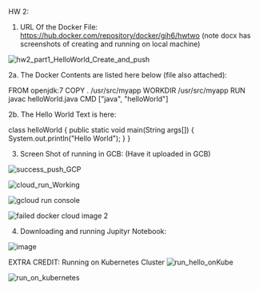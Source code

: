 HW 2:
1. URL Of the Docker File: https://hub.docker.com/repository/docker/gih6/hwtwo (note docx has screenshots of creating and running on local machine)

![hw2_part1_HelloWorld_Create_and_push](https://user-images.githubusercontent.com/54678622/134990980-db5e5858-1d80-484a-98b7-bf6e28837116.PNG)

2a. The Docker Contents are listed here below (file also attached):

FROM openjdk:7
COPY . /usr/src/myapp
WORKDIR /usr/src/myapp
RUN javac helloWorld.java
CMD ["java", "helloWorld"]

2b. The Hello World Text is here:

class helloWorld {
    public static void main(String args[]) {
        System.out.println("Hello World");
    }
}

3. Screen Shot of running in GCB:
(Have it uploaded in GCB) 

![success_push_GCP](https://user-images.githubusercontent.com/54678622/134097061-92495b55-174f-49e5-96cb-202ccdd8eb3d.PNG)

![cloud_run_Working](https://user-images.githubusercontent.com/54678622/134429016-0ececc26-450b-41ee-a76b-2b58c20d8814.PNG)

![gcloud run console](https://user-images.githubusercontent.com/54678622/135461634-80e6fc6d-c172-41c8-a48c-d0599a482a24.PNG)

![failed docker cloud image 2](https://user-images.githubusercontent.com/54678622/135461642-2e23b1b4-077e-4808-9df1-fea4ae707a9c.PNG)


4. Downloading and running Jupityr Notebook:


![image](https://user-images.githubusercontent.com/54678622/133949043-672ec7f8-3442-4e38-97c5-8611d47996f0.png)

EXTRA CREDIT: Running on Kubernetes Cluster
![run_hello_onKube](https://user-images.githubusercontent.com/54678622/134920290-01bf8a9d-530d-4540-b54c-b035447376e6.PNG)

![run_on_kubernetes](https://user-images.githubusercontent.com/54678622/134920304-196033fc-2715-43f4-850c-4b7a53e024f1.PNG)

